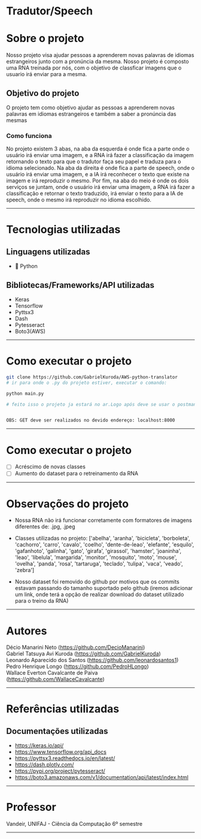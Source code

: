 # Tradutor/Speech

# Sobre o projeto
Nosso projeto visa ajudar pessoas a aprenderem novas palavras de idiomas estrangeiros junto com a pronúncia da mesma. Nosso projeto é composto uma RNA treinada por nós, com o objetivo de classficar imagens que o usuario irá enviar para a mesma.

## Objetivo do projeto
O projeto tem como objetivo ajudar as pessoas a aprenderem novas palavras em idiomas estrangeiros e também a saber a pronúncia das mesmas

### Como funciona 

 No projeto existem 3 abas, na aba da esquerda é onde fica a parte onde o usuário irá enviar uma imagem, e a RNA irá fazer a classificação da imagem retornando o texto para que o tradutor faça seu papel e traduza para o idioma selecionado. Na aba da direita é onde fica a parte de speech, onde o usuário irá enviar uma imagem, e a IA irá reconhecer o texto que existe na imagem e irá reproduzir o mesmo. Por fim, na aba do meio é onde os dois serviços se juntam, onde o usuário irá enviar uma imagem, a RNA irá fazer a classificação e retornar o texto traduzido, irá enviar o texto para a IA de speech, onde o mesmo irá reproduzir no idioma escolhido.
<hr>  
      
# Tecnologias utilizadas
## Linguagens utilizadas
- :snake: Python

## Bibliotecas/Frameworks/API utilizadas
- Keras
- Tensorflow
- Pyttsx3
- Dash
- Pytesseract
- Boto3(AWS)

<hr>  

# Como executar o projeto
```bash
git clone https://github.com/GabrielKuroda/AWS-python-translator
# ir para onde o .py do projeto estiver, executar o comando:

python main.py

# feito isso o projeto ja estará no ar.Logo após deve se usar o postman ou o insomnia, e utilizar o seguinte JSON para executar o POST:


OBS: GET deve ser realizados no devido endereço: localhost:8000
```
<hr>  

# Como executar o projeto

- [ ] Acréscimo de novas classes
- [ ] Aumento do dataset para o retreinamento da RNA
<hr>  

# Observações do projeto

- Nossa RNA não irá funcionar corretamente com formatores de imagens diferentes de: .jpg, .jpeg

- Classes utilizadas no projeto: ['abelha', 'aranha', 'bicicleta', 'borboleta', 'cachorro', 'carro', 'cavalo', 'coelho', 'dente-de-leao', 'elefante', 'esquilo', 'gafanhoto', 'galinha', 'gato', 'girafa', 'girassol', 'hamster', 'joaninha', 'leao', 'libelula', 'margarida', 'monitor', 'mosquito', 'moto', 'mouse', 'ovelha', 'panda', 'rosa', 'tartaruga', 'teclado', 'tulipa', 'vaca', 'veado', 'zebra']

- Nosso dataset foi removido do github por motivos que os commits estavam passando do tamanho suportado pelo github (iremos adicionar um link, onde terá a opção de realizar download do dataset utilizado para o treino da RNA)

<hr>  

# Autores
Décio Manarini Neto (https://github.com/DecioManarini) <br>
Gabriel Tatsuya Avi Kuroda (https://github.com/GabrielKuroda) <br>
Leonardo Aparecido dos Santos (https://github.com/leonardosantos1) <br>
Pedro Henrique Longo (https://github.com/PedroHLongo) <br>
Wallace Everton Cavalcante de Paiva (https://github.com/WallaceCavalcante) <br>
<hr>

# Referências utilizadas
## Documentações utilizadas
- https://keras.io/api/
- https://www.tensorflow.org/api_docs
- https://pyttsx3.readthedocs.io/en/latest/
- https://dash.plotly.com/
- https://pypi.org/project/pytesseract/
- https://boto3.amazonaws.com/v1/documentation/api/latest/index.html
<hr>

# Professor 
Vandeir, UNIFAJ - Ciência da Computação 6º semestre
<hr>  
<br>
<br>
